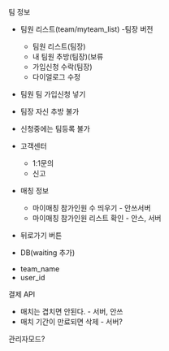 
팀 정보 

- 팀원 리스트(team/myteam_list) -팀장 버전
	- 팀원 리스트(팀장)
	- 내 팀원 추방(팀장)(보류
	- 가입신청 수락(팀장)
	- 다이얼로그 수정
- 팀원 팀 가입신청 넣기


- 팀장 자신 추방 불가
- 신청중에는 팀등록 불가 

- 고객센터
	- 1:1문의
	- 신고
	
- 매칭 정보
	- 마이매칭 참가인원 수 띄우기 - 안쓰서버
	- 마이매칭 참가인원 리스트 확인 - 안스, 서버

* 뒤로가기 버튼
	
* DB(waiting 추가)
- team_name
- user_id

결제 API

* 매치는 겹치면 안된다.	- 서버, 안쓰
* 매치 기간이 만료되면 삭제 - 서버?

관리자모드?

